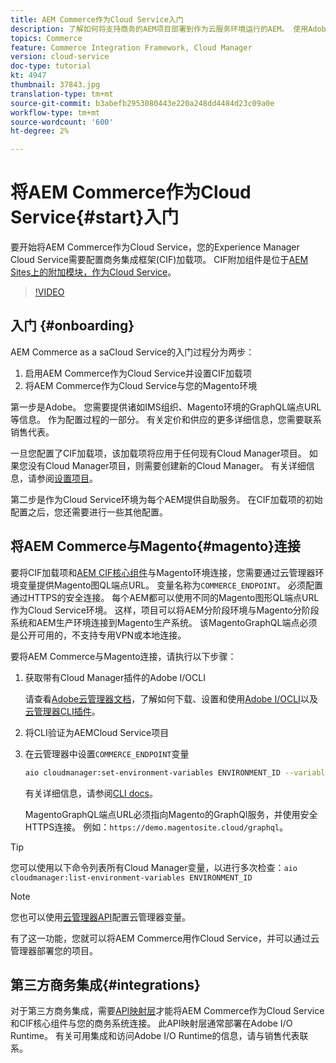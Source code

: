 ```yaml
---
title: AEM Commerce作为Cloud Service入门
description: 了解如何将支持商务的AEM项目部署到作为云服务环境运行的AEM。 使用Adobe云管理器和CI/CD管道的功能，为正在运行的环境构建Venia参考店面。
topics: Commerce
feature: Commerce Integration Framework, Cloud Manager
version: cloud-service
doc-type: tutorial
kt: 4947
thumbnail: 37843.jpg
translation-type: tm+mt
source-git-commit: b3abefb2953080443e220a248dd4484d23c09a0e
workflow-type: tm+mt
source-wordcount: '600'
ht-degree: 2%

---
```



# 将AEM Commerce作为Cloud Service{#start}入门

要开始将AEM Commerce作为Cloud Service，您的Experience Manager Cloud Service需要配置商务集成框架(CIF)加载项。 CIF附加组件是位于[AEM Sites上的附加模块，作为Cloud Service](https://docs.adobe.com/content/help/zh-Hans/experience-manager-cloud-service/sites/home.html)。

>[!VIDEO](https://video.tv.adobe.com/v/37843?quality=12&learn=on)

## 入门 {#onboarding}

AEM Commerce as a saCloud Service的入门过程分为两步：

1. 启用AEM Commerce作为Cloud Service并设置CIF加载项
2. 将AEM Commerce作为Cloud Service与您的Magento环境

第一步是Adobe。 您需要提供诸如IMS组织、Magento环境的GraphQL端点URL等信息。 作为配置过程的一部分。 有关定价和供应的更多详细信息，您需要联系销售代表。

一旦您配置了CIF加载项，该加载项将应用于任何现有Cloud Manager项目。 如果您没有Cloud Manager项目，则需要创建新的Cloud Manager。 有关详细信息，请参阅[设置项目](https://docs.adobe.com/content/help/en/experience-manager-cloud-manager/using/getting-started/setting-up-program.html)。

第二步是作为Cloud Service环境为每个AEM提供自助服务。 在CIF加载项的初始配置之后，您还需要进行一些其他配置。

## 将AEM Commerce与Magento{#magento}连接

要将CIF加载项和[AEM CIF核心组件](https://github.com/adobe/aem-core-cif-components)与Magento环境连接，您需要通过云管理器环境变量提供Magento图QL端点URL。 变量名称为`COMMERCE_ENDPOINT`。 必须配置通过HTTPS的安全连接。
每个AEM都可以使用不同的Magento图形QL端点URL作为Cloud Service环境。 这样，项目可以将AEM分阶段环境与Magento分阶段系统和AEM生产环境连接到Magento生产系统。 该MagentoGraphQL端点必须是公开可用的，不支持专用VPN或本地连接。

要将AEM Commerce与Magento连接，请执行以下步骤：

1. 获取带有Cloud Manager插件的Adobe I/OCLI

   请查看[Adobe云管理器文档](https://docs.adobe.com/content/help/en/experience-manager-cloud-manager/using/introduction-to-cloud-manager.html)，了解如何下载、设置和使用[Adobe I/OCLI](https://github.com/adobe/aio-cli)以及[云管理器CLI插件](https://github.com/adobe/aio-cli-plugin-cloudmanager)。

2. 将CLI验证为AEMCloud Service项目

3. 在云管理器中设置`COMMERCE_ENDPOINT`变量

   ```bash
   aio cloudmanager:set-environment-variables ENVIRONMENT_ID --variable COMMERCE_ENDPOINT "<Magento GraphQL endpoint URL>"
   ```

   有关详细信息，请参阅[CLI docs](https://github.com/adobe/aio-cli-plugin-cloudmanager#aio-cloudmanagerset-environment-variables-environmentid)。

   MagentoGraphQL端点URL必须指向Magento的GraphQl服务，并使用安全HTTPS连接。 例如：`https://demo.magentosite.cloud/graphql`。

>[!TIP]
>
>您可以使用以下命令列表所有Cloud Manager变量，以进行多次检查：`aio cloudmanager:list-environment-variables ENVIRONMENT_ID`

>[!NOTE]
>
>您也可以使用[云管理器API](https://www.adobe.io/apis/experiencecloud/cloud-manager/docs.html)配置云管理器变量。

有了这一功能，您就可以将AEM Commerce用作Cloud Service，并可以通过云管理器部署您的项目。

## 第三方商务集成{#integrations}

对于第三方商务集成，需要[API映射层](architecture/third-party.md)才能将AEM Commerce作为Cloud Service和CIF核心组件与您的商务系统连接。 此API映射层通常部署在Adobe I/O Runtime。 有关可用集成和访问Adobe I/O Runtime的信息，请与销售代表联系。
